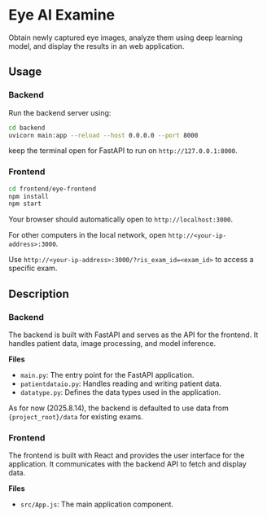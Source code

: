 # Eye AI Examine

Obtain newly captured eye images, analyze them using deep learning model, and display the results in an web application.

## Usage
### Backend

Run the backend server using:

```bash
cd backend
uvicorn main:app --reload --host 0.0.0.0 --port 8000
```

keep the terminal open for FastAPI to run on `http://127.0.0.1:8000`.

### Frontend

```bash
cd frontend/eye-frontend
npm install
npm start
```

Your browser should automatically open to `http://localhost:3000`.

For other computers in the local network, open `http://<your-ip-address>:3000`.

Use `http://<your-ip-address>:3000/?ris_exam_id=<exam_id>` to access a specific exam.


## Description

### Backend
The backend is built with FastAPI and serves as the API for the frontend. It handles patient data, image processing, and model inference.

**Files**
- `main.py`: The entry point for the FastAPI application.
- `patientdataio.py`: Handles reading and writing patient data.
- `datatype.py`: Defines the data types used in the application.

As for now (2025.8.14), the backend is defaulted to use data from `{project_root}/data` for existing exams.

### Frontend
The frontend is built with React and provides the user interface for the application. It communicates with the backend API to fetch and display data.

**Files**
- `src/App.js`: The main application component.
